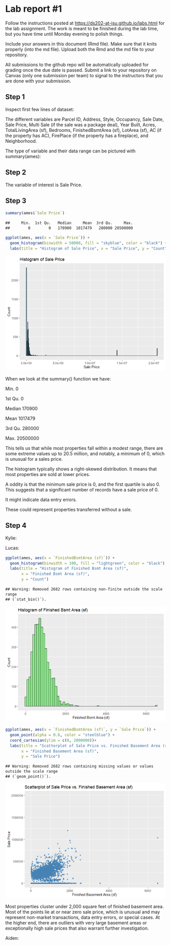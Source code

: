 
<!-- README.md is generated from README.Rmd. Please edit the README.Rmd file -->

# Lab report \#1

Follow the instructions posted at
<https://ds202-at-isu.github.io/labs.html> for the lab assignment. The
work is meant to be finished during the lab time, but you have time
until Monday evening to polish things.

Include your answers in this document (Rmd file). Make sure that it
knits properly (into the md file). Upload both the Rmd and the md file
to your repository.

All submissions to the github repo will be automatically uploaded for
grading once the due date is passed. Submit a link to your repository on
Canvas (only one submission per team) to signal to the instructors that
you are done with your submission.

## Step 1

Inspect first few lines of dataset:

The different variables are Parcel ID, Address, Style, Occupancy, Sale
Date, Sale Price, Multi Sale (if the sale was a package deal), Year
Built, Acres, TotalLivingArea (sf), Bedrooms, FinishedBsmtArea (sf),
LotArea (sf), AC (if the property has AC), FirePlace (if the property
has a fireplace), and Neighborhood.

The type of variable and their data range can be pictured with
summary(ames):

## Step 2

The variable of interest is Sale Price.

## Step 3

``` r
summary(ames$`Sale Price`)
```

    ##     Min.  1st Qu.   Median     Mean  3rd Qu.     Max. 
    ##        0        0   170900  1017479   280000 20500000

``` r
ggplot(ames, aes(x = `Sale Price`)) +
  geom_histogram(binwidth = 50000, fill = "skyblue", color = "black") +
  labs(title = "Histogram of Sale Price", x = "Sale Price", y = "Count")
```

![](README_files/figure-gfm/step3-1.png)<!-- -->

When we look at the summary() function we have:

Min. 0

1st Qu. 0

Median 170900

Mean 1017479

3rd Qu. 280000

Max. 20500000

This tells us that while most properties fall within a modest range,
there are some extreme values up to 20.5 million, and notably, a minimum
of 0, which is unusual for a sales price.

The histogram typically shows a right-skewed distribution. It means that
most properties are sold at lower prices.

A oddity is that the minimum sale price is 0, and the first quartile is
also 0. This suggests that a significant number of records have a sale
price of 0.

It might indicate data entry errors.

These could represent properties transferred without a sale.

## Step 4

Kylie:

Lucas:

``` r
ggplot(ames, aes(x = `FinishedBsmtArea (sf)`)) +
  geom_histogram(binwidth = 100, fill = "lightgreen", color = "black") +
  labs(title = "Histogram of Finished Bsmt Area (sf)",
       x = "Finished Bsmt Area (sf)",
       y = "Count")
```

    ## Warning: Removed 2682 rows containing non-finite outside the scale range
    ## (`stat_bin()`).

![](README_files/figure-gfm/step4-1.png)<!-- -->

``` r
ggplot(ames, aes(x = `FinishedBsmtArea (sf)`, y = `Sale Price`)) +
  geom_point(alpha = 0.6, color = "steelblue") +
  coord_cartesian(ylim = c(0, 2000000))+
  labs(title = "Scatterplot of Sale Price vs. Finished Basement Area (sf)",
       x = "Finished Basement Area (sf)",
       y = "Sale Price")
```

    ## Warning: Removed 2682 rows containing missing values or values outside the scale range
    ## (`geom_point()`).

![](README_files/figure-gfm/step4.1-1.png)<!-- -->

Most properties cluster under 2,000 square feet of finished basement
area. Most of the points lie at or near zero sale price, which is
unusual and may represent non-market transactions, data entry errors, or
special cases. At the higher end, there are outliers with very large
basement areas or exceptionally high sale prices that also warrant
further investigation.

Aiden:

